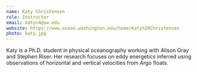 ```yaml
---
name: Katy Christensen
role: Instructor
email: katyc4@uw.edu
website: https://www.ocean.washington.edu/home/Katy%20Christensen
photo: katy.jpg
---
```


Katy is a Ph.D. student in physical oceanography working with Alison Gray and Stephen Riser. Her research focuses on eddy energetics inferred using observations of horizontal and vertical velocities from Argo floats.
